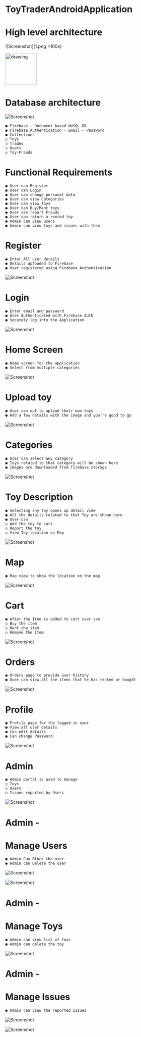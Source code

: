 # ToyTraderAndroidApplication

# High level architecture

![Screenshot](1.png =100x)

<img src="1.png" alt="drawing" style="width:100px;"/>


# Database architecture

![Screenshot](2.png)

```
● Firebase - Document based NoSQL DB
● Firebase Authentication - Email - Password
● Collections
○ Toys
○ Trades
○ Users
○ Toy-Frauds
```


# Functional Requirements

```
● User can Register
● User can Login
● User can change personal data
● User can view Categories
● User can view Toys
● User can Buy/Rent toys
● User can report Frauds
● User can return a rented toy
● Admin can view users
● Admin can view toys and issues with them
```

# Register

```
● Enter All user details
● Details uploaded to Firebase
● User registered using Firebase Authentication
```
![Screenshot](3.png)

# Login

```
● Enter email and password
● User Authenticated with Firebase Auth
● Securely log into the Application
```
![Screenshot](4.png)

# Home Screen

```
● Home screen for the application
● Select from multiple categories
```
![Screenshot](5.png)

# Upload toy

```
● User can opt to upload their own toys
● Add a few details with the image and you’re good to go
```
![Screenshot](6.png)

# Categories

```
● User can select any category
● Toys related to that category will be shown here
● Images are downloaded from firebase storage
```
![Screenshot](7.png)

# Toy Description

```
● Selecting any toy opens up detail view
● All the details related to that Toy are shown here
● User can
○ Add the toy to cart
○ Report the toy
○ View Toy location on Map
```
![Screenshot](8.png)

# Map

```
● Map view to show the location on the map
```
![Screenshot](9.png)

# Cart

```
● After the Item is added to cart user can
○ Buy the item
○ Rent the item
○ Remove the item
```
![Screenshot](10.png)

# Orders

```
● Orders page to provide user history
● User can view all the items that he has rented or bought
```
![Screenshot](11.png)

# Profile

```
● Profile page for the logged in user
● View all user details
● Can edit details
● Can change Password
```
![Screenshot](12.png)

# Admin

```
● Admin portal is used to manage
○ Toys
○ Users
○ Issues reported by Users
```
![Screenshot](13.png)

# Admin -

# Manage Users

```
● Admin Can Block the user
● Admin can Delete the user
```
![Screenshot](14.png)

![Screenshot](15.png)

# Admin -

# Manage Toys

```
● Admin can view list of toys
● Admin can delete the toy
```
![Screenshot](16.png)

# Admin -

# Manage Issues

```
● Admin can view the reported issues
```
![Screenshot](17.png)

![Screenshot](18.png)

